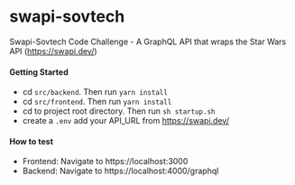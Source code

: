 # swapi-sovtech
 Swapi-Sovtech Code Challenge - 
A GraphQL API that wraps the Star Wars API (https://swapi.dev/)

#### Getting Started
- cd `src/backend`. Then run `yarn install`
- cd `src/frontend`. Then run `yarn install`
- cd to project root directory. Then run `sh startup.sh`
- create a `.env` add your API_URL from https://swapi.dev/

#### How to test
- Frontend: Navigate to https://localhost:3000
- Backend: Navigate to https://localhost:4000/graphql
